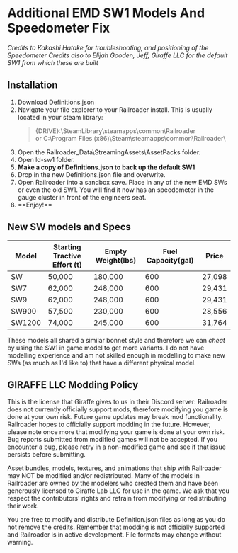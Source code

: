 # Additional EMD SW1 Models And Speedometer Fix

*Credits to Kakashi Hatake for troubleshooting, and positioning of the Speedometer*
*Credits also to Elijah Gooden, Jeff, Giraffe LLC for the default SW1 from which these are built*

## Installation

1. Download Definitions.json
2. Navigate your file explorer to your Railroader install. This is usually located in your steam library:
   > {DRIVE}:\SteamLibrary\steamapps\common\Railroader\
   or
   > C:\Program Files (x86)\Steam\steamapps\common\Railroader\
3. Open the Railroader_Data\StreamingAssets\AssetPacks folder.
4. Open ld-sw1 folder.
5. **Make a copy of Definitions.json to back up the default SW1**
6. Drop in the new Definitions.json file and overwrite.
7. Open Railroader into a sandbox save. Place in any of the new EMD SWs or even the old SW1. You will find it now has an speedometer in the gauge cluster in front of the engineers seat.
8. ==Enjoy!==

## New SW models and Specs

|Model|Starting Tractive Effort (t)|Empty Weight(lbs)|Fuel Capacity(gal)|Price|
|-----|------------------------------|------------|-------------|-----|
|SW|50,000|180,000|600|27,098|
|SW7|62,000|248,000|600|29,431|
|SW9|62,000|248,000|600|29,431|
|SW900|57,500|230,000|600|28,556|
|SW1200|74,000|245,000|600|31,764|

These models all shared a similar bonnet style and therefore we can *cheat* by using the SW1 in game model to get more variants.
I do not have modelling experience and am not skilled enough in modelling to make new SWs (as much as I'd like to) that have a different physical model.

## GIRAFFE LLC Modding Policy

This is the license that Giraffe gives to us in their Discord server:
Railroader does not currently officially support mods, therefore modifying you game is done at your own risk. Future game updates may break mod functionality. Railroader hopes to officially support modding in the future.
However, please note once more that modifying your game is done at your own risk. Bug reports submitted from modified games will not be accepted. If you encounter a bug, please retry in a non-modified game and see if that issue persists before submitting.

Asset bundles, models, textures, and animations that ship with Railroader may NOT be modified and/or redistributed. Many of the models in Railroader are owned by the modelers who created them and have been generously licensed to Giraffe Lab LLC for use in the game. We ask that you respect the contributors' rights and refrain from modifying or redistributing their work.

You are free to modify and distribute Definition.json files as long as you do not remove the credits. Remember that modding is not officially supported and Railroader is in active development. File formats may change without warning.